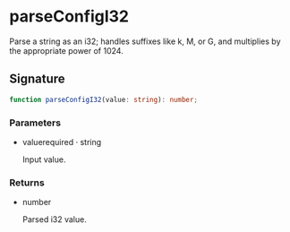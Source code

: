 # parseConfigI32

Parse a string as an i32; handles suffixes like k, M, or G, and
multiplies by the appropriate power of 1024.

## Signature

```ts
function parseConfigI32(value: string): number;
```

### Parameters

<ul class="param-ul">
  <li class="param-li param-li-root">
    <span class="param-name">value</span><span class="param-required">required</span>&nbsp;·&nbsp;<span class="param-type">string</span>
    <br>
    <p class="param-description">Input value.</p>
  </li>
</ul>

### Returns

<ul class="param-ul">
  <li class="param-li param-li-root">
    <span class="param-type">number</span>
    <br>
    <p class="param-description">Parsed i32 value.</p>
  </li>
</ul>
